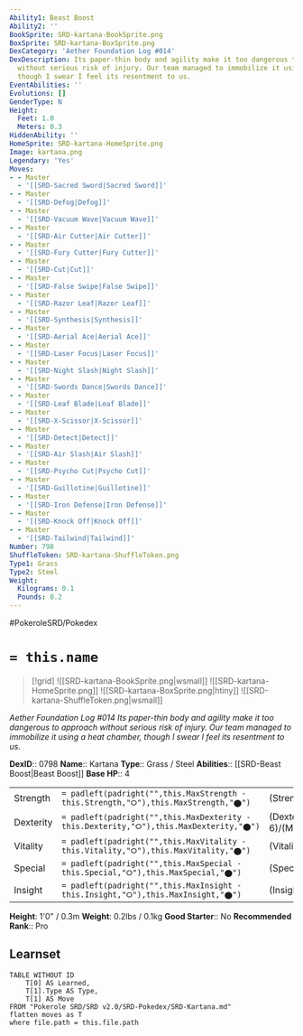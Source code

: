 ```yaml
---
Ability1: Beast Boost
Ability2: ''
BookSprite: SRD-kartana-BookSprite.png
BoxSprite: SRD-kartana-BoxSprite.png
DexCategory: 'Aether Foundation Log #014'
DexDescription: Its paper-thin body and agility make it too dangerous to approach
  without serious risk of injury. Our team managed to immobilize it using a heat chamber,
  though I swear I feel its resentment to us.
EventAbilities: ''
Evolutions: []
GenderType: N
Height:
  Feet: 1.0
  Meters: 0.3
HiddenAbility: ''
HomeSprite: SRD-kartana-HomeSprite.png
Image: kartana.png
Legendary: 'Yes'
Moves:
- - Master
  - '[[SRD-Sacred Sword|Sacred Sword]]'
- - Master
  - '[[SRD-Defog|Defog]]'
- - Master
  - '[[SRD-Vacuum Wave|Vacuum Wave]]'
- - Master
  - '[[SRD-Air Cutter|Air Cutter]]'
- - Master
  - '[[SRD-Fury Cutter|Fury Cutter]]'
- - Master
  - '[[SRD-Cut|Cut]]'
- - Master
  - '[[SRD-False Swipe|False Swipe]]'
- - Master
  - '[[SRD-Razor Leaf|Razor Leaf]]'
- - Master
  - '[[SRD-Synthesis|Synthesis]]'
- - Master
  - '[[SRD-Aerial Ace|Aerial Ace]]'
- - Master
  - '[[SRD-Laser Focus|Laser Focus]]'
- - Master
  - '[[SRD-Night Slash|Night Slash]]'
- - Master
  - '[[SRD-Swords Dance|Swords Dance]]'
- - Master
  - '[[SRD-Leaf Blade|Leaf Blade]]'
- - Master
  - '[[SRD-X-Scissor|X-Scissor]]'
- - Master
  - '[[SRD-Detect|Detect]]'
- - Master
  - '[[SRD-Air Slash|Air Slash]]'
- - Master
  - '[[SRD-Psycho Cut|Psycho Cut]]'
- - Master
  - '[[SRD-Guillotine|Guillotine]]'
- - Master
  - '[[SRD-Iron Defense|Iron Defense]]'
- - Master
  - '[[SRD-Knock Off|Knock Off]]'
- - Master
  - '[[SRD-Tailwind|Tailwind]]'
Number: 798
ShuffleToken: SRD-kartana-ShuffleToken.png
Type1: Grass
Type2: Steel
Weight:
  Kilograms: 0.1
  Pounds: 0.2
---
```


#PokeroleSRD/Pokedex

# `= this.name`

> [!grid]
> ![[SRD-kartana-BookSprite.png|wsmall]]
> ![[SRD-kartana-HomeSprite.png]]
> ![[SRD-kartana-BoxSprite.png|htiny]]
> ![[SRD-kartana-ShuffleToken.png|wsmall]]


*Aether Foundation Log #014*
*Its paper-thin body and agility make it too dangerous to approach without serious risk of injury. Our team managed to immobilize it using a heat chamber, though I swear I feel its resentment to us.*

**DexID**:: 0798
**Name**:: Kartana
**Type**:: Grass / Steel
**Abilities**:: [[SRD-Beast Boost|Beast Boost]]
**Base HP**:: 4

|           |                                                                                        |                                          |
| --------- | -------------------------------------------------------------------------------------- | ---------------------------------------- |
| Strength  | `= padleft(padright("",this.MaxStrength - this.Strength,"⭘"),this.MaxStrength,"⬤")`    | (Strength::9)/(MaxStrength::9)   |
| Dexterity | `= padleft(padright("",this.MaxDexterity - this.Dexterity,"⭘"),this.MaxDexterity,"⬤")` | (Dexterity:: 6)/(MaxDexterity::6) |
| Vitality  | `= padleft(padright("",this.MaxVitality - this.Vitality,"⭘"),this.MaxVitality,"⬤")`    | (Vitality::7)/(MaxVitality::7)   |
| Special   | `= padleft(padright("",this.MaxSpecial - this.Special,"⭘"),this.MaxSpecial,"⬤")`       | (Special::4)/(MaxSpecial::4)     |
| Insight   | `= padleft(padright("",this.MaxInsight - this.Insight,"⭘"),this.MaxInsight,"⬤")`       | (Insight::3)/(MaxInsight::3)     |

**Height**: 1'0" / 0.3m
**Weight**: 0.2lbs / 0.1kg
**Good Starter**:: No
**Recommended Rank**:: Pro

## Learnset

```dataview
TABLE WITHOUT ID
    T[0] AS Learned,
    T[1].Type AS Type,
    T[1] AS Move
FROM "Pokerole SRD/SRD v2.0/SRD-Pokedex/SRD-Kartana.md"
flatten moves as T
where file.path = this.file.path
```
